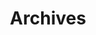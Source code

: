 ---
title: Archives
description: Blog archive of more than 100 articles about self-improvement, the psychology of addiction, and social relationships.
hero:
  label: Explore my ideas
  heading: The archives
  text_markdown: |
    Blog archive of more than 100 articles about self-improvement, the psychology of addiction, and social relationships.
page_blocks:
  - _id: posts_all
---